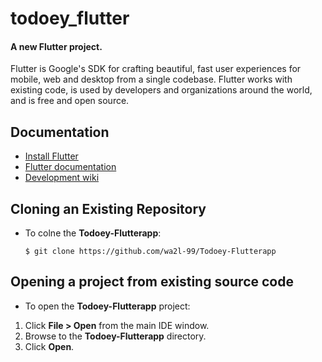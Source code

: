 

# todoey_flutter

#### A new Flutter project.

Flutter is Google's SDK for crafting beautiful, fast user experiences for
mobile, web and desktop from a single codebase. Flutter works with existing
code, is used by developers and organizations around the world, and is free
and open source.

## Documentation

* [Install Flutter](https://flutter.dev/get-started/)
* [Flutter documentation](https://flutter.dev/docs)
* [Development wiki](https://github.com/flutter/flutter/wiki)

## Cloning an Existing Repository

* To colne the **Todoey-Flutterapp**:
  ```
  $ git clone https://github.com/wa2l-99/Todoey-Flutterapp
  ```
## Opening a project from existing source code

* To open the **Todoey-Flutterapp** project: 

 1. Click **File > Open** from the main IDE window.
 1. Browse to the **Todoey-Flutterapp** directory.
 1. Click **Open**.
